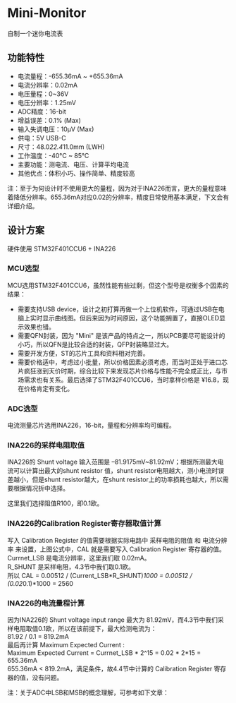 # Mini-Monitor
自制一个迷你电流表
## 功能特性
* 电流量程：-655.36mA ~ +655.36mA  
* 电流分辨率：0.02mA  
* 电压量程：0~36V  
* 电压分辨率：1.25mV  
* ADC精度：16-bit  
* 增益误差：0.1% (Max)  
* 输入失调电压：10μV (Max)  
* 供电：5V USB-C  
* 尺寸：48.0*22.4*11.0mm (LWH)  
* 工作温度：-40°C ~ 85°C  
* 主要功能：测电流、电压、计算平均电流  
* 其他优点：体积小巧、操作简单、精度较高

注：至于为何设计时不使用更大的量程，因为对于INA226而言，更大的量程意味着降低分辨率。655.36mA对应0.02的分辨率，精度日常使用基本满足，下文会有详细介绍。  


## 设计方案
硬件使用 STM32F401CCU6 + INA226  

### MCU选型
MCU选用STM32F401CCU6，虽然性能有些过剩，但这个型号是权衡多个因素的结果：  
* 需要支持USB device，设计之初打算再做一个上位机软件，可通过USB在电脑上实时显示曲线图。但后来因为时间原因，这个功能搁置了，直接OLED显示效果也错。  
* 需要QFN封装，因为 "Mini" 是该产品的特点之一，所以PCB要尽可能设计的小巧，所以QFN是比较合适的封装，QFP封装略显过大。  
* 需要开发方便，ST的芯片工具和资料相对完善。  
* 需要价格适中，考虑过小批量，所以价格因素必须考虑，而当时正处于进口芯片疯狂涨到天价时期，综合比较下来发现芯片价格与性能不完全成正比，与市场需求也有关系。最后选择了STM32F401CCU6，当时拿样价格是 ¥16.8，现在价格肯定有变化。

### ADC选型
电流测量芯片选用INA226，16-bit，量程和分辨率均可编程。

### INA226的采样电阻取值
INA226的 Shunt voltage 输入范围是 –81.9175mV~81.92mV；根据所测最大电流可以计算出最大的shunt resistor 值，shunt resistor电阻越大，测小电流时误差越小，但是shunt resistor越大，在shunt resistor上的功率损耗也越大，所以需要根据情况折中选择。  
  
这里我们选择阻值R100，即0.1欧。  

### INA226的Calibration Register寄存器取值计算
写入 Calibration Register 的值需要根据实际电路中 采样电阻的阻值 和 电流分辨率 来设置，上图公式中，CAL 就是需要写入 Calibration Register 寄存器的值。  
Currnet_LSB 是电流分辨率，这里我们取 0.02mA。  
R_SHUNT 是采样电阻，4.3节中我们取0.1欧。  
所以 CAL = 0.00512 / (Current_LSB*R_SHUNT)*1000 = 0.00512 / (0.02*0.1)*1000 = 2560  

### INA226的电流量程计算
因为INA226的 Shunt voltage input range 最大为 81.92mV，而4.3节中我们采样电阻取值0.1欧，所以在该前提下，最大检测电流为：  
81.92 / 0.1 = 819.2mA  
最后再计算 Maximum Expected Current :  
Maximum Expected Current = Currnet_LSB * 2^15 = 0.02 * 2*15 = 655.36mA  
655.36mA < 819.2mA，满足条件，故4.4节中计算的 Calibration Register 寄存器的值，没有问题。

注：关于ADC中LSB和MSB的概念理解，可参考如下文章：  



